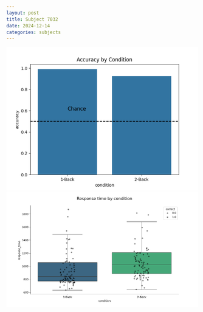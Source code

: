 ```yaml
---
layout: post
title: Subject 7032
date: 2024-12-14
categories: subjects
---
```


![](data/7032/run-3/7032_ATS_acc.png)
![](data/7032/run-3/7032_ATS_rt.png)
